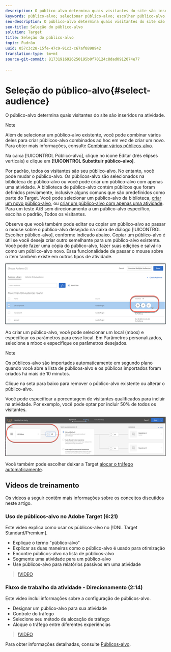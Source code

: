 ```yaml
---
description: O público-alvo determina quais visitantes do site são inseridos na atividade.
keywords: público-alvo; selecionar público-alvo; escolher público-alvo; Seletores
seo-description: O público-alvo determina quais visitantes do site são inseridos na atividade.
seo-title: Seleção do público-alvo
solution: Target
title: Seleção do público-alvo
topic: Padrão
uuid: 057c3c28-15fe-47c9-91c3-c67af0898942
translation-type: tm+mt
source-git-commit: 81731916926250195b0f70124c8dad0912074e77

---
```



# Seleção do público-alvo{#select-audience}

O público-alvo determina quais visitantes do site são inseridos na atividade.

>[!NOTE]
>
>Além de selecionar um público-alvo existente, você pode combinar vários deles para criar públicos-alvo combinados ad hoc em vez de criar um novo. Para obter mais informações, consulte [Combinar vários públicos-alvo](../../../c-target/combining-multiple-audiences.md#concept_A7386F1EA4394BD2AB72399C225981E5).

Na caixa [!UICONTROL Público-alvo], clique no ícone Editar (três elipses verticais) e clique em **[!UICONTROL Substituir público-alvo]**.

Por padrão, todos os visitantes são seu público-alvo. No entanto, você pode mudar o público-alvo. Os públicos-alvo são selecionados na biblioteca de público-alvo ou você pode criar um público-alvo com apenas uma atividade. A biblioteca de público-alvo contém públicos que foram definidos previamente, inclusive alguns comuns que são predefinidos como parte do Target. Você pode selecionar um público-alvo da biblioteca, [criar um novo público-alvo](../../../c-target/c-audiences/create-audience.md#task_1D507519D3AD4390B507F188BD294DC1), ou [criar um público-alvo com apenas uma atividade](../../../c-target/creating-activity-only-audience.md#concept_A6BADCF530ED4AE1852E677FEBE68483). Para um teste A/B sem direcionamento a um público-alvo específico, escolha o padrão, Todos os visitantes.

Observe que você também pode editar ou copiar um público-alvo ao passar o mouse sobre o público-alvo desejado na caixa de diálogo [!UICONTROL Escolher público-alvo], conforme indicado abaixo. Copiar um público-alvo é útil se você deseja criar outro semelhante para um público-alvo existente. Você pode fazer uma cópia do público-alvo, fazer suas edições e salvá-lo como um público-alvo novo. Essa funcionalidade de passar o mouse sobre o item também existe em outros tipos de atividade.

![](assets/audience_picker_hover.png)

Ao criar um público-alvo, você pode selecionar um local (mbox) e especificar os parâmetros para esse local. Em Parâmetros personalizados, selecione a mbox e especifique os parâmetros desejados.

>[!NOTE]
>
>Os públicos-alvo são importados automaticamente em segundo plano quando você abre a lista de públicos-alvo e os públicos importados foram criados há mais de 10 minutos.

Clique na seta para baixo para remover o público-alvo existente ou alterar o público-alvo.

Você pode especificar a porcentagem de visitantes qualificados para incluir na atividade. Por exemplo, você pode optar por incluir 50% de todos os visitantes.

![Porcentagem de público-alvo](/help/c-activities/t-test-ab/t-test-create-ab/assets/audperc-new.png)

Você também pode escolher deixar a Target [alocar o tráfego automaticamente](../../../c-activities/automated-traffic-allocation/automated-traffic-allocation.md#concept_A1407678796B4C569E94CBA8A9F7F5D4).

## Vídeos de treinamento

Os vídeos a seguir contêm mais informações sobre os conceitos discutidos neste artigo.

### Uso de públicos-alvo no Adobe Target (6:21)

Este vídeo explica como usar os públicos-alvo no [!DNL Target Standard/Premium].

* Explique o termo &quot;público-alvo&quot;
* Explicar as duas maneiras como o público-alvo é usado para otimização
* Encontre públicos-alvo na lista de públicos-alvo
* Segmente uma atividade para um público-alvo
* Use públicos-alvo para relatórios passivos em uma atividade

>[!VIDEO](https://video.tv.adobe.com/v/17398?captions=por_br)

### Fluxo de trabalho da atividade - Direcionamento (2:14)

Este vídeo inclui informações sobre a configuração de públicos-alvo.

* Designar um público-alvo para sua atividade
* Controle do tráfego
* Selecione seu método de alocação de tráfego
* Aloque o tráfego entre diferentes experiências

>[!VIDEO](https://video.tv.adobe.com/v/17385?captions=por_br)

Para obter informações detalhadas, consulte [Públicos-alvo](../../../c-target/c-audiences/audiences.md#concept_65BE870D290E412D8BBF557EEA67C271).
